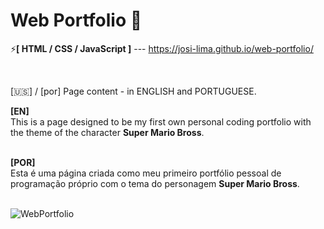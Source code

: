 # Web Portfolio 🎨

⚡<strong>[ HTML / CSS / JavaScript ]</strong> --- https://josi-lima.github.io/web-portfolio/

<br>

[🇺🇸] / [por] Page content - in ENGLISH and PORTUGUESE. 
<br>

<strong>[EN]</strong>
<br>
This is a page designed to be my first own personal coding portfolio with the theme of the character <strong>Super Mario Bross</strong>. 

<br>
<strong>[POR]</strong>
<br>
Esta é uma página criada como meu primeiro portfólio pessoal de programação próprio com o tema do personagem <strong>Super Mario Bross</strong>. 
<br>
<br>

![WebPortfolio](https://user-images.githubusercontent.com/108018406/187088319-50e3967d-011e-4d4a-b614-db5f8daffd30.PNG)

